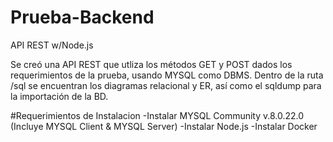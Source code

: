 # Prueba-Backend
API REST w/Node.js

Se creó una API REST que utliza los métodos GET y POST dados los requerimientos de la prueba, usando MYSQL como DBMS.
Dentro de la ruta /sql se encuentran los diagramas relacional y ER, así como el sqldump para la importación de la BD.


#Requerimientos de Instalacion
-Instalar MYSQL Community v.8.0.22.0 (Incluye MYSQL Client & MYSQL Server)
-Instalar Node.js
-Instalar Docker


